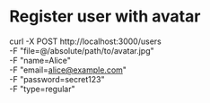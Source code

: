 # Register user with avatar
curl -X POST http://localhost:3000/users \
  -F "file=@/absolute/path/to/avatar.jpg" \
  -F "name=Alice" \
  -F "email=alice@example.com" \
  -F "password=secret123" \
  -F "type=regular"